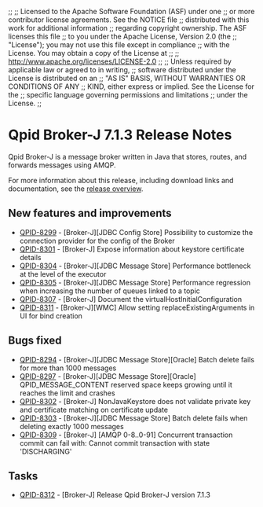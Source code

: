 ;;
;; Licensed to the Apache Software Foundation (ASF) under one
;; or more contributor license agreements.  See the NOTICE file
;; distributed with this work for additional information
;; regarding copyright ownership.  The ASF licenses this file
;; to you under the Apache License, Version 2.0 (the
;; "License"); you may not use this file except in compliance
;; with the License.  You may obtain a copy of the License at
;; 
;;   http://www.apache.org/licenses/LICENSE-2.0
;; 
;; Unless required by applicable law or agreed to in writing,
;; software distributed under the License is distributed on an
;; "AS IS" BASIS, WITHOUT WARRANTIES OR CONDITIONS OF ANY
;; KIND, either express or implied.  See the License for the
;; specific language governing permissions and limitations
;; under the License.
;;

# Qpid Broker-J 7.1.3 Release Notes

Qpid Broker-J is a message broker written in Java that stores, routes,
and forwards messages using AMQP.

For more information about this release, including download links and
documentation, see the [release overview](index.html).


## New features and improvements

 - [QPID-8299](https://issues.apache.org/jira/browse/QPID-8299) - [Broker-J][JDBC Config Store] Possibility to customize the connection provider for the config of the Broker
 - [QPID-8301](https://issues.apache.org/jira/browse/QPID-8301) - [Broker-J] Expose information about keystore certificate details
 - [QPID-8304](https://issues.apache.org/jira/browse/QPID-8304) - [Broker-J][JDBC Message Store] Performance bottleneck at the level of the executor
 - [QPID-8305](https://issues.apache.org/jira/browse/QPID-8305) - [Broker-J][JDBC Message Store] Performance regression when increasing the number of queues linked to a topic
 - [QPID-8307](https://issues.apache.org/jira/browse/QPID-8307) - [Broker-J] Document the virtualHostInitialConfiguration
 - [QPID-8311](https://issues.apache.org/jira/browse/QPID-8311) - [Broker-J][WMC] Allow setting replaceExistingArguments in UI for bind creation

## Bugs fixed

 - [QPID-8294](https://issues.apache.org/jira/browse/QPID-8294) - [Broker-J][JDBC Message Store][Oracle] Batch delete fails for more than 1000 messages
 - [QPID-8297](https://issues.apache.org/jira/browse/QPID-8297) - [Broker-J][JDBC Message Store][Oracle] QPID_MESSAGE_CONTENT reserved space keeps growing until it reaches the limit and crashes
 - [QPID-8302](https://issues.apache.org/jira/browse/QPID-8302) - [Broker-J] NonJavaKeystore does not validate private key and certificate matching on certificate update
 - [QPID-8303](https://issues.apache.org/jira/browse/QPID-8303) - [Broker-J][JDBC Message Store] Batch delete fails when deleting exactly 1000 messages
 - [QPID-8309](https://issues.apache.org/jira/browse/QPID-8309) - [Broker-J] [AMQP 0-8..0-91] Concurrent transaction commit can fail with: Cannot commit transaction with state 'DISCHARGING'

## Tasks

 - [QPID-8312](https://issues.apache.org/jira/browse/QPID-8312) - [Broker-J] Release Qpid Broker-J version 7.1.3